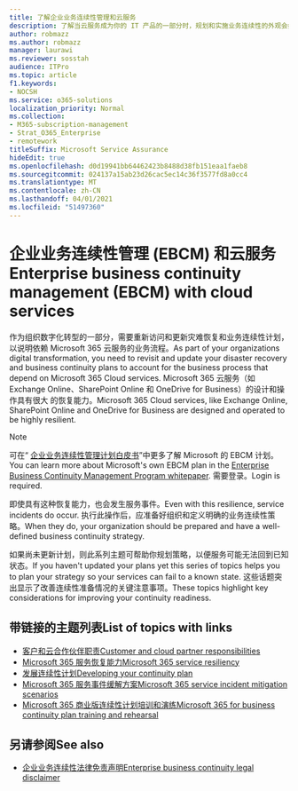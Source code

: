 ```yaml
---
title: 了解企业业务连续性管理和云服务
description: 了解当云服务成为你的 IT 产品的一部分时，规划和实施业务连续性的外观会如何不同。
author: robmazz
ms.author: robmazz
manager: laurawi
ms.reviewer: sosstah
audience: ITPro
ms.topic: article
f1.keywords:
- NOCSH
ms.service: o365-solutions
localization_priority: Normal
ms.collection:
- M365-subscription-management
- Strat_O365_Enterprise
- remotework
titleSuffix: Microsoft Service Assurance
hideEdit: true
ms.openlocfilehash: d0d19941bb64462423b8488d38fb151eaa1faeb8
ms.sourcegitcommit: 024137a15ab23d26cac5ec14c36f3577fd8a0cc4
ms.translationtype: MT
ms.contentlocale: zh-CN
ms.lasthandoff: 04/01/2021
ms.locfileid: "51497360"
---
```

# <a name="enterprise-business-continuity-management-ebcm-with-cloud-services"></a><span data-ttu-id="6131f-103">企业业务连续性管理 (EBCM) 和云服务</span><span class="sxs-lookup"><span data-stu-id="6131f-103">Enterprise business continuity management (EBCM) with cloud services</span></span>

<span data-ttu-id="6131f-104">作为组织数字化转型的一部分，需要重新访问和更新灾难恢复和业务连续性计划，以说明依赖 Microsoft 365 云服务的业务流程。</span><span class="sxs-lookup"><span data-stu-id="6131f-104">As part of your organizations digital transformation, you need to revisit and update your disaster recovery and business continuity plans to account for the business process that depend on Microsoft 365 Cloud services.</span></span> <span data-ttu-id="6131f-105">Microsoft 365 云服务（如 Exchange Online、SharePoint Online 和 OneDrive for Business）的设计和操作具有很大 的恢复能力。</span><span class="sxs-lookup"><span data-stu-id="6131f-105">Microsoft 365 Cloud services, like Exchange Online, SharePoint Online and OneDrive for Business are designed and operated to be highly resilient.</span></span>

> [!NOTE]
> <span data-ttu-id="6131f-106">可在“ [企业业务连续性管理计划白皮书](https://go.microsoft.com/fwlink/?linkid=2121521)”中更多了解 Microsoft 的 EBCM 计划。</span><span class="sxs-lookup"><span data-stu-id="6131f-106">You can learn more about Microsoft's own EBCM plan in the [Enterprise Business Continuity Management Program whitepaper](https://go.microsoft.com/fwlink/?linkid=2121521).</span></span> <span data-ttu-id="6131f-107">需要登录。</span><span class="sxs-lookup"><span data-stu-id="6131f-107">Login is required.</span></span>

<span data-ttu-id="6131f-108">即使具有这种恢复能力，也会发生服务事件。</span><span class="sxs-lookup"><span data-stu-id="6131f-108">Even with this resilience, service incidents do occur.</span></span> <span data-ttu-id="6131f-109">执行此操作后，应准备好组织和定义明确的业务连续性策略。</span><span class="sxs-lookup"><span data-stu-id="6131f-109">When they do, your organization should be prepared and have a well-defined business continuity strategy.</span></span>

<span data-ttu-id="6131f-110">如果尚未更新计划，则此系列主题可帮助你规划策略，以便服务可能无法回到已知状态。</span><span class="sxs-lookup"><span data-stu-id="6131f-110">If you haven't updated your plans yet this series of topics helps you to plan your strategy so your services can fail to a known state.</span></span> <span data-ttu-id="6131f-111">这些话题突出显示了改善连续性准备情况的关键注意事项。</span><span class="sxs-lookup"><span data-stu-id="6131f-111">These topics highlight key considerations for improving your continuity readiness.</span></span>

## <a name="list-of-topics-with-links"></a><span data-ttu-id="6131f-112">带链接的主题列表</span><span class="sxs-lookup"><span data-stu-id="6131f-112">List of topics with links</span></span>

- [<span data-ttu-id="6131f-113">客户和云合作伙伴职责</span><span class="sxs-lookup"><span data-stu-id="6131f-113">Customer and cloud partner responsibilities</span></span>](assurance-customer-and-cloud-partner-ebcm-responsibilities.md)
- [<span data-ttu-id="6131f-114">Microsoft 365 服务恢复能力</span><span class="sxs-lookup"><span data-stu-id="6131f-114">Microsoft 365 service resiliency</span></span>](assurance-m365-service-resiliency.md)
- [<span data-ttu-id="6131f-115">发展连续性计划</span><span class="sxs-lookup"><span data-stu-id="6131f-115">Developing your continuity plan</span></span>](assurance-developing-your-ebcm-plan.md)
- [<span data-ttu-id="6131f-116">Microsoft 365 服务事件缓解方案</span><span class="sxs-lookup"><span data-stu-id="6131f-116">Microsoft 365 service incident mitigation scenarios</span></span>](assurance-microsoft-365-mitigations.md)
- [<span data-ttu-id="6131f-117">Microsoft 365 商业版连续性计划培训和演练</span><span class="sxs-lookup"><span data-stu-id="6131f-117">Microsoft 365 for business continuity plan training and rehearsal</span></span>](assurance-ebcm-plan-rehearsal-and-user-training.md)

## <a name="see-also"></a><span data-ttu-id="6131f-118">另请参阅</span><span class="sxs-lookup"><span data-stu-id="6131f-118">See also</span></span>

- [<span data-ttu-id="6131f-119">企业业务连续性法律免责声明</span><span class="sxs-lookup"><span data-stu-id="6131f-119">Enterprise business continuity legal disclaimer</span></span>](assurance-ebcm-legal-disclaimer.md)

